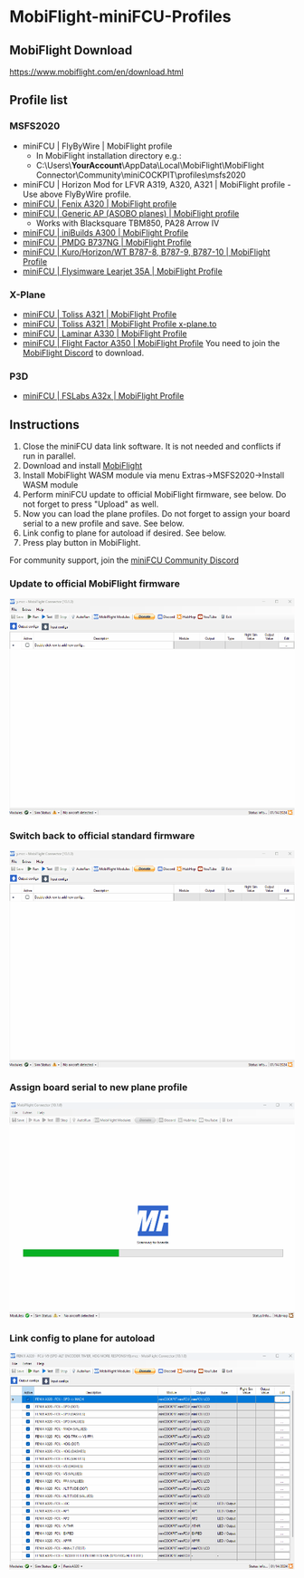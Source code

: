 # MobiFlight-miniFCU-Profiles

## MobiFlight Download
https://www.mobiflight.com/en/download.html

## Profile list

### MSFS2020
- miniFCU | FlyByWire | MobiFlight profile
  - In MobiFlight installation directory e.g.:
  - C:\Users\\**YourAccount**\AppData\Local\MobiFlight\MobiFlight Connector\Community\miniCOCKPIT\profiles\msfs2020
- miniFCU | Horizon Mod for LFVR A319, A320, A321 | MobiFlight profile - Use above FlyByWire profile.
- [miniFCU | Fenix A320 | MobiFlight profile](https://flightsim.to/file/67139/fenix-a320-minicockpit-minifcu-mobiflight-profile-quartz-displays-full-installation)
- [miniFCU | Generic AP (ASOBO planes) | MobiFlight profile](https://flightsim.to/file/67143/generic-ap-asobo-planes-minicockpit-minifcu-mobiflight-profile-full-installation)
   - Works with Blacksquare TBM850, PA28 Arrow IV
- [miniFCU | iniBuilds A300 | MobiFlight Profile](https://flightsim.to/file/66522/minifcu-inibuilds-a300-profile)
- [miniFCU | PMDG B737NG | MobiFlight Profile](https://flightsim.to/file/66653/pmdg-b737ng-minicockpit-minifcu-mobiflight-profiles)
- [miniFCU | Kuro/Horizon/WT B787-8, B787-9, B787-10 | MobiFlight Profile](https://flightsim.to/file/67371/wt-kuro-horizon-b787-minicockpit-minifcu-mobiflight-profiles)
- [miniFCU | Flysimware Learjet 35A | MobiFlight Profile](https://flightsim.to/file/67951/flysimware-learjet-35a-minicockpit-minifcu-mobiflight-profile)

### X-Plane
- [miniFCU | Toliss A321 | MobiFlight Profile](https://github.com/eric-schalk/MobiFlightProfiles/releases)
- [miniFCU | Toliss A321 | MobiFlight Profile x-plane.to](https://x-plane.to/file/1254/minifcu-mobiflight-profile-for-toliss-a321)
- [miniFCU | Laminar A330 | MobiFlight Profile](https://github.com/eric-schalk/MobiFlightProfiles/releases)
- [miniFCU | Flight Factor A350 | MobiFlight Profile](https://discord.com/channels/608690978081210392/1190043120914665542/1193208598298382417) You need to join the [MobiFlight Discord]( https://discord.gg/QjCQXSQs5K) to download.

### P3D
- [miniFCU | FSLabs A32x | MobiFlight Profile](https://github.com/Koseng/MobiFlight-miniFCU-Profiles/releases/latest)

## Instructions
1) Close the miniFCU data link software. It is not needed and conflicts if run in parallel.
2) Download and install [MobiFlight](https://www.mobiflight.com/en/download.html)
3) Install MobiFlight WASM module via menu Extras->MSFS2020->Install WASM module
4) Perform miniFCU update to official MobiFlight firmware, see below. Do not forget to press "Upload" as well.
5) Now you can load the plane profiles. Do not forget to assign your board serial to a new profile and save. See below.
6) Link config to plane for autoload if desired. See below.
7) Press play button in MobiFlight.

For community support, join the [miniFCU Community Discord](https://discord.gg/63ypEhYkft)

### Update to official MobiFlight firmware
![Update firmware](doc/UpdateFirmware.gif)

### Switch back to official standard firmware
![Reset firmware](doc/ResetFirmware.gif)

### Assign board serial to new plane profile
![Assign board](doc/AssignBoard.gif)

### Link config to plane for autoload
![Link config](doc/LinkConfig.gif)

